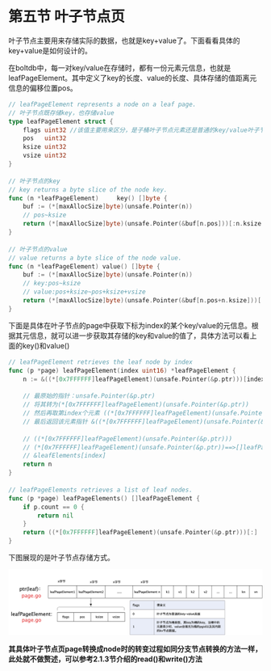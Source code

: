 # 第五节 叶子节点页

叶子节点主要用来存储实际的数据，也就是key+value了。下面看看具体的key+value是如何设计的。

在boltdb中，每一对key/value在存储时，都有一份元素元信息，也就是leafPageElement。其中定义了key的长度、value的长度、具体存储的值距离元信息的偏移位置pos。

```go
// leafPageElement represents a node on a leaf page.
// 叶子节点既存储key，也存储value
type leafPageElement struct {
    flags uint32 //该值主要用来区分，是子桶叶子节点元素还是普通的key/value叶子节点元素。flags值为1时表示子桶。否则为key/value
    pos   uint32
    ksize uint32
    vsize uint32
}

// 叶子节点的key
// key returns a byte slice of the node key.
func (n *leafPageElement)     key() []byte {
    buf := (*[maxAllocSize]byte)(unsafe.Pointer(n))
    // pos~ksize
    return (*[maxAllocSize]byte)(unsafe.Pointer(&buf[n.pos]))[:n.ksize:n.ksize]
}

// 叶子节点的value
// value returns a byte slice of the node value.
func (n *leafPageElement) value() []byte {
    buf := (*[maxAllocSize]byte)(unsafe.Pointer(n))
    // key:pos~ksize
    // value:pos+ksize~pos+ksize+vsize
    return (*[maxAllocSize]byte)(unsafe.Pointer(&buf[n.pos+n.ksize]))[:n.vsize:n.vsize]
}
```

下面是具体在叶子节点的page中获取下标为index的某个key/value的元信息。根据其元信息，就可以进一步获取其存储的key和value的值了，具体方法可以看上面的key\(\)和value\(\)

```go
// leafPageElement retrieves the leaf node by index
func (p *page) leafPageElement(index uint16) *leafPageElement {
    n := &((*[0x7FFFFFF]leafPageElement)(unsafe.Pointer(&p.ptr)))[index]

    // 最原始的指针：unsafe.Pointer(&p.ptr)
    // 将其转为(*[0x7FFFFFF]leafPageElement)(unsafe.Pointer(&p.ptr))
    // 然后再取第index个元素 ((*[0x7FFFFFF]leafPageElement)(unsafe.Pointer(&p.ptr)))[index]
    // 最后返回该元素指针 &((*[0x7FFFFFF]leafPageElement)(unsafe.Pointer(&p.ptr)))[index]

    // ((*[0x7FFFFFF]leafPageElement)(unsafe.Pointer(&p.ptr)))
    // (*[0x7FFFFFF]leafPageElement)(unsafe.Pointer(&p.ptr))==>[]leafPageElement
    // &leafElements[index]
    return n
}

// leafPageElements retrieves a list of leaf nodes.
func (p *page) leafPageElements() []leafPageElement {
    if p.count == 0 {
        return nil
    }
    return ((*[0x7FFFFFF]leafPageElement)(unsafe.Pointer(&p.ptr)))[:]
}
```

下图展现的是叶子节点存储方式。

![../imgs/&#x53F6;&#x5B50;&#x8282;&#x70B9;&#x5B58;&#x50A8;.png](../.gitbook/assets/叶子节点存储.png)

**其具体叶子节点页page转换成node时的转变过程如同分支节点转换的方法一样，此处就不做赘述，可以参考2.1.3节介绍的read\(\)和write\(\)方法**

